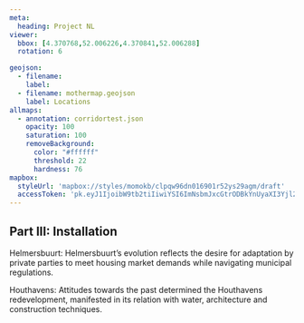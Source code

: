 ```yaml
---
meta:
  heading: Project NL
viewer:
  bbox: [4.370768,52.006226,4.370841,52.006288]
  rotation: 6

geojson:
  - filename:
    label:
  - filename: mothermap.geojson
    label: Locations
allmaps:
  - annotation: corridortest.json
    opacity: 100
    saturation: 100
    removeBackground:
      color: "#ffffff"
      threshold: 22
      hardness: 76
mapbox:
  styleUrl: 'mapbox://styles/momokb/clpqw96dn016901r52ys29agm/draft'
  accessToken: 'pk.eyJ1IjoibW9tb2tiIiwiYSI6ImNsbmJxcGtrODBkYnUyaXI3Yjl2ODR1NTkifQ.OvugAnw_FwWro66sJ7Rl5A'
---
```

## Part III: Installation

Helmersbuurt: Helmersbuurt’s evolution reflects the desire for adaptation by private parties to meet housing market demands while navigating municipal regulations.

Houthavens: Attitudes towards the past determined the Houthavens redevelopment, manifested in its relation with water, architecture and construction techniques.